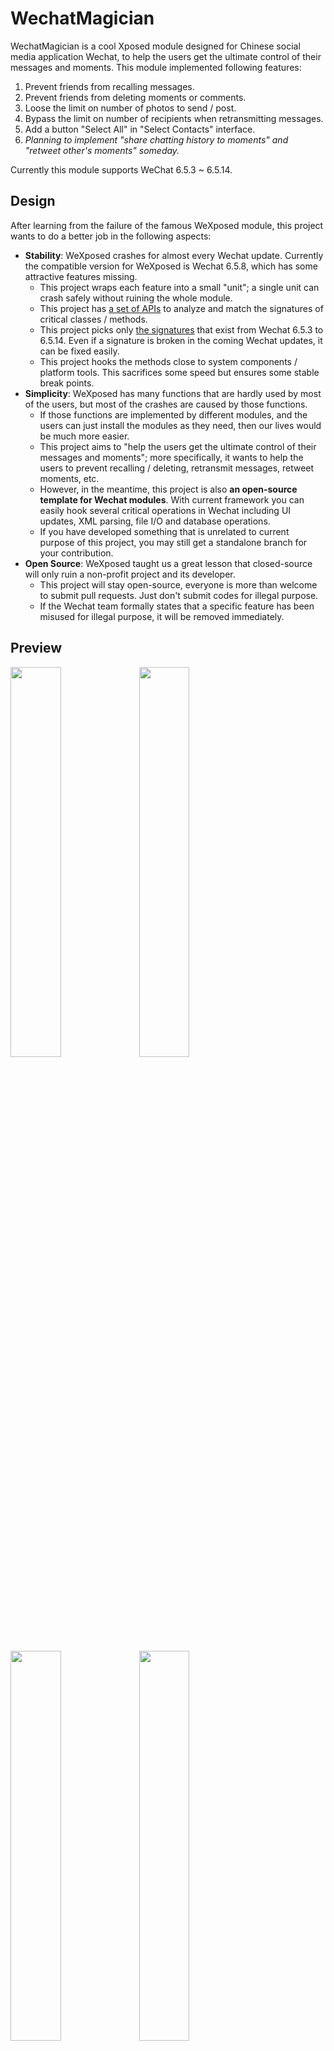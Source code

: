 # WechatMagician

WechatMagician is a cool Xposed module designed for Chinese social media application Wechat, to help the users get the ultimate control of their messages and moments. This module implemented following features:
1. Prevent friends from recalling messages.
2. Prevent friends from deleting moments or comments.
3. Loose the limit on number of photos to send / post.
4. Bypass the limit on number of recipients when retransmitting messages.
5. Add a button "Select All" in "Select Contacts" interface.
6. _Planning to implement "share chatting history to moments" and "retweet other's moments" someday._

Currently this module supports WeChat 6.5.3 ~ 6.5.14.

## Design
After learning from the failure of the famous WeXposed module, this project wants to do a better job in the following aspects:
* __Stability__: WeXposed crashes for almost every Wechat update. Currently the compatible version for WeXposed is Wechat 6.5.8, which has some attractive features missing.
  - This project wraps each feature into a small "unit"; a single unit can crash safely without ruining the whole module.
  - This project has [a set of APIs](https://github.com/Gh0u1L5/WechatMagician/blob/master/src/main/kotlin/com/gh0u1l5/wechatmagician/util/PackageUtil.kt) to analyze and match the signatures of critical classes / methods.
  - This project picks only [the signatures](https://github.com/Gh0u1L5/WechatMagician/blob/master/src/main/kotlin/com/gh0u1l5/wechatmagician/xposed/WechatPackage.kt) that exist from Wechat 6.5.3 to 6.5.14. Even if a signature is broken in the coming Wechat updates, it can be fixed easily.
  - This project hooks the methods close to system components / platform tools. This sacrifices some speed but ensures some stable break points.
* __Simplicity__: WeXposed has many functions that are hardly used by most of the users, but most of the crashes are caused by those functions.
  - If those functions are implemented by different modules, and the users can just install the modules as they need, then our lives would be much more easier.
  - This project aims to "help the users get the ultimate control of their messages and moments"; more specifically, it wants to help the users to prevent recalling / deleting, retransmit messages, retweet moments, etc.
  - However, in the meantime, this project is also __an open-source template for Wechat modules__. With current framework you can easily hook several critical operations in Wechat including UI updates, XML parsing, file I/O and database operations.
  - If you have developed something that is unrelated to current purpose of this project, you may still get a standalone branch for your contribution.
* __Open Source__: WeXposed taught us a great lesson that closed-source will only ruin a non-profit project and its developer.
  - This project will stay open-source, everyone is more than welcome to submit pull requests. Just don't submit codes for illegal purpose.
  - If the Wechat team formally states that a specific feature has been misused for illegal purpose, it will be removed immediately.

## Preview
<img src="https://github.com/Gh0u1L5/WechatMagician/raw/master/image/sample-1.en.png" width="40%" /> <img src="https://github.com/Gh0u1L5/WechatMagician/raw/master/image/sample-2.en.png" width="40%" />

<img src="https://github.com/Gh0u1L5/WechatMagician/raw/master/image/sample-3.en.png" width="40%" /> <img src="https://github.com/Gh0u1L5/WechatMagician/raw/master/image/sample-4.en.png" width="40%" />

## Credits
* Thanks @rovo89 for the awesome Xposed framework.
* Thanks @rarnu for the prototype wechat_no_revoke.
